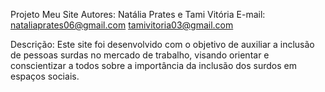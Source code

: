 Projeto Meu Site
Autores: Natália Prates e Tami Vitória
E-mail: nataliaprates06@gmail.com
tamivitoria03@gmail.com


Descrição: Este site foi desenvolvido com o objetivo de auxiliar a inclusão de pessoas surdas no mercado de trabalho, visando orientar e conscientizar a todos sobre a importância da inclusão dos surdos em espaços sociais. 